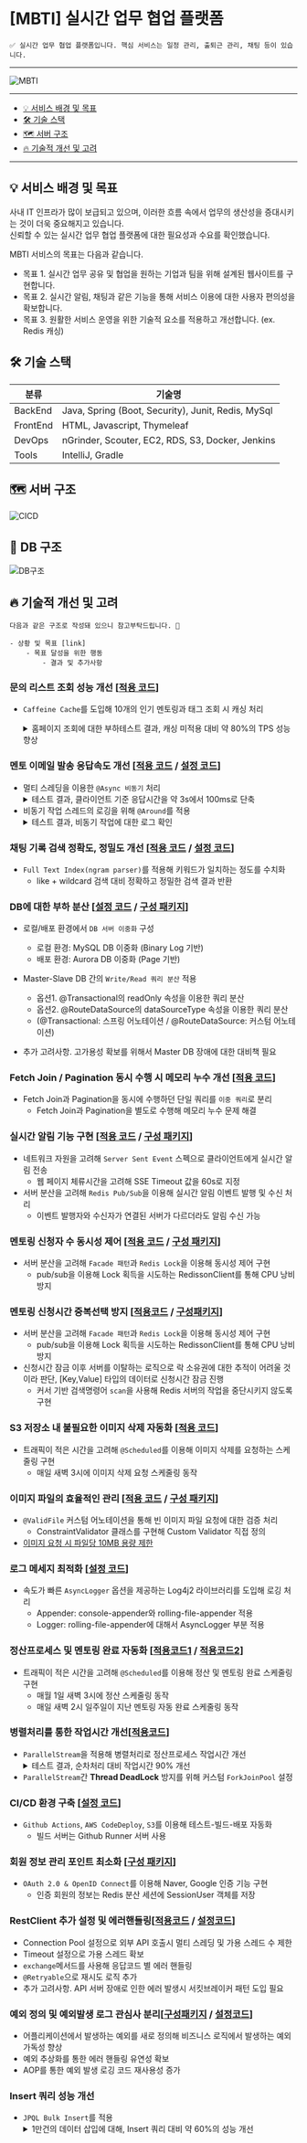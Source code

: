 # [MBTI] 실시간 업무 협업 플랫폼

```
✅ 실시간 업무 협업 플랫폼입니다. 핵심 서비스는 일정 관리, 출퇴근 관리, 채팅 등이 있습니다. 
```

---

![MBTI](https://github.com/zilyun/Final_Project/assets/40315922/e5f6b111-d665-4fa6-8680-5ff5408f0a13)

---

- [💡 서비스 배경 및 목표](#💡-서비스-배경-및-목표)
- [🛠️ 기술 스택](#🛠️-기술-스택)
- [🗺️ 서버 구조](#🗺️-서버-구조)
- [🔥 기술적 개선 및 고려](#🔥-기술적-개선-및-고려)

---

## 💡 서비스 배경 및 목표

사내 IT 인프라가 많이 보급되고 있으며, 이러한 흐름 속에서 업무의 생산성을 증대시키는 것이 더욱 중요해지고 있습니다.</br>
신뢰할 수 있는 실시간 업무 협업 플랫폼에 대한 필요성과 수요를 확인했습니다.

MBTI 서비스의 목표는 다음과 같습니다.<br>

- 목표 1. 실시간 업무 공유 및 협업을 원하는 기업과 팀을 위해 설계된 웹사이트를 구현합니다.</br>
- 목표 2. 실시간 알림, 채팅과 같은 기능을 통해 서비스 이용에 대한 사용자 편의성을 확보합니다.</br>
- 목표 3. 원활한 서비스 운영을 위한 기술적 요소를 적용하고 개선합니다. (ex. Redis 캐싱)

## 🛠️ 기술 스택

| 분류       | 기술명                                                                   |
|----------|----------------------------------------------------------------------------|
| BackEnd  | Java, Spring (Boot, Security), Junit, Redis, MySql                         |
| FrontEnd | HTML, Javascript, Thymeleaf                                                |
| DevOps   | nGrinder, Scouter, EC2, RDS, S3, Docker, Jenkins                           |   
| Tools    | IntelliJ, Gradle                                                           |

## 🗺️ 서버 구조

![CICD](https://github.com/zilyun/Final_Project/assets/40315922/cd2532f4-a1df-440b-860a-792e963a53c4)

## 💾 DB 구조

![DB구조](https://github.com/zilyun/Final_Project/assets/40315922/61cb8933-8e20-41c8-b8bd-9c60da76f08f)

## 🔥 기술적 개선 및 고려

```
다음과 같은 구조로 작성돼 있으니 참고부탁드립니다. 🙇

- 상황 및 목표 [link]
    - 목표 달성을 위한 행동
        - 결과 및 추가사항
```

### 문의 리스트 조회 성능 개선 [[적용 코드]()]

- `Caffeine Cache`를 도입해 10개의 인기 멘토링과 태그 조회 시 캐싱 처리

  <details>
  <summary>홈페이지 조회에 대한 부하테스트 결과, 캐싱 미적용 대비 약 80%의 TPS 성능 향상</summary>
  <div>
      <h4>[Ngrinder]</h4>
      <span>Cache 미적용</span>
      <img src="readme/image/cache/ngrinder_nocache.png">
      <span>Cache 적용</span>
      <img src="readme/image/cache/ngrinder_cache.png">
  </div>
  <div>
      <h4>[Jmeter]</h4>
      <span>Cache 미적용</span>
      <img src="readme/image/cache/jmeter_nocache_1.png">
      <img src="readme/image/cache/jmeter_nocache_2.png">
      <span>Cache 적용</span>
      <img src="readme/image/cache/jmeter_cache_1.png">
      <img src="readme/image/cache/jmeter_cache_2.png">
  </div>
  </details>

### 멘토 이메일 발송 응답속도 개선 [[적용 코드](https://github.com/Team-RecruTe/Anchor-Service/blob/fe37c7b7a98d0511150b2ba4dd09574adfb07e82/src/main/java/com/anchor/global/mail/AsyncMailSender.java#L25C1-L37C4) / [설정 코드](https://github.com/Team-RecruTe/Anchor-Service/blob/cfe5d2ff253192c0d2cbe4a01d12be677f6ca6f5/src/main/java/com/anchor/global/config/AsyncConfig.java#L22C1-L32C4)]

- 멀티 스레딩을 이용한 `@Async 비동기` 처리
  <details>
  <summary>테스트 결과, 클라이언트 기준 응답시간을 약 3s에서 100ms로 단축</summary>
      <h4>[비동기 처리 전]</h4>
      <img src="readme/image/async/sync_rt.png">
      <img src="readme/image/async/async_rt.png">
      <h4>[비동기 처리 후]</h4>
      <img width="388" alt="다운로드" src="https://github.com/Team-RecruTe/Anchor-Service/assets/58262954/9c9eba96-11d0-4d0d-9a62-09bf1f744b74">
  </details>
- 비동기 작업 스레드의 로깅을 위해 `@Around`를 적용
  <details>
  <summary>테스트 결과, 비동기 작업에 대한 로그 확인</summary>
      <img src="readme/image/async/mail_log_1.png">
      <img src="readme/image/async/mail_log_2.png">
  </details>

### 채팅 기록 검색 정확도, 정밀도 개선 [[적용 코드](https://github.com/Team-RecruTe/Anchor-Service/blob/fe37c7b7a98d0511150b2ba4dd09574adfb07e82/src/main/java/com/anchor/domain/mentoring/domain/repository/custom/QMentoringRepositoryImpl.java#L190C1-L223C2) / [설정 코드](https://github.com/Team-RecruTe/Anchor-Service/blob/fe37c7b7a98d0511150b2ba4dd09574adfb07e82/src/main/java/com/anchor/global/config/CustomFunctionContributor.java#L9C1-L21C2)]

- `Full Text Index(ngram parser)`를 적용해 키워드가 일치하는 정도를 수치화
    - like + wildcard 검색 대비 정확하고 정밀한 검색 결과 반환

### DB에 대한 부하 분산 [[설정 코드](https://github.com/Team-RecruTe/Anchor-Service/blob/fe37c7b7a98d0511150b2ba4dd09574adfb07e82/src/main/java/com/anchor/global/db/DataSourceConfig.java#L28C1-L125C2) / [구성 패키지](https://github.com/Team-RecruTe/Anchor-Service/tree/develop/src/main/java/com/anchor/global/db)]

- 로컬/배포 환경에서 `DB 서버 이중화` 구성

    - 로컬 환경: MySQL DB 이중화 (Binary Log 기반)
    - 배포 환경: Aurora DB 이중화 (Page 기반)

- Master-Slave DB 간의 `Write/Read 쿼리 분산` 적용

    - 옵션1. @Transactional의 readOnly 속성을 이용한 쿼리 분산
    - 옵션2. @RouteDataSource의 dataSourceType 속성을 이용한 쿼리 분산
    - (@Transactional: 스프링 어노테이션 / @RouteDataSource: 커스텀 어노테이션)

- 추가 고려사항. 고가용성 확보를 위해서 Master DB 장애에 대한 대비책 필요

### Fetch Join / Pagination 동시 수행 시 메모리 누수 개선 [[적용 코드](https://github.com/Team-RecruTe/Anchor-Service/blob/fe37c7b7a98d0511150b2ba4dd09574adfb07e82/src/main/java/com/anchor/domain/mentoring/domain/repository/custom/QMentoringRepositoryImpl.java#L62C1-L92C1)]

- Fetch Join과 Pagination을 동시에 수행하던 단일 쿼리를 `이중 쿼리`로 분리
    - Fetch Join과 Pagination을 별도로 수행해 메모리 누수 문제 해결

### 실시간 알림 기능 구현 [[적용 코드](https://github.com/Team-RecruTe/Anchor-Service/blob/fe37c7b7a98d0511150b2ba4dd09574adfb07e82/src/main/java/com/anchor/domain/notification/api/service/NotificationService.java#L40C1-L109C4) / [구성 패키지](https://github.com/Team-RecruTe/Anchor-Service/tree/fe37c7b7a98d0511150b2ba4dd09574adfb07e82/src/main/java/com/anchor/global/redis/message)]

- 네트워크 자원을 고려해 `Server Sent Event` 스펙으로 클라이언트에게 실시간 알림 전송
    - 웹 페이지 체류시간을 고려해 SSE Timeout 값을 60s로 지정
- 서버 분산을 고려해 `Redis Pub/Sub`을 이용해 실시간 알림 이벤트 발행 및 수신 처리
    - 이벤트 발행자와 수신자가 연결된 서버가 다르더라도 알림 수신 가능

### 멘토링 신청자 수 동시성 제어 [[적용 코드](https://github.com/Team-RecruTe/Anchor-Service/blob/fe37c7b7a98d0511150b2ba4dd09574adfb07e82/src/main/java/com/anchor/global/redis/lock/RedisLockFacade.java#L20C1-L41C4) / [구성 패키지](https://github.com/Team-RecruTe/Anchor-Service/tree/fe37c7b7a98d0511150b2ba4dd09574adfb07e82/src/main/java/com/anchor/global/redis/lock)]

- 서버 분산을 고려해 `Facade 패턴`과 `Redis Lock`을 이용해 동시성 제어 구현
    - pub/sub을 이용해 Lock 획득을 시도하는 RedissonClient를 통해 CPU 낭비 방지

### 멘토링 신청시간 중복선택 방지 [[적용코드](https://github.com/Team-RecruTe/Anchor-Service/blob/fe37c7b7a98d0511150b2ba4dd09574adfb07e82/src/main/java/com/anchor/global/redis/lock/RedisLockFacade.java#L43C1-L61C4) / [구성패키지](https://github.com/Team-RecruTe/Anchor-Service/tree/fe37c7b7a98d0511150b2ba4dd09574adfb07e82/src/main/java/com/anchor/global/redis/lock)]

- 서버 분산을 고려해 `Facade 패턴`과 `Redis Lock`을 이용해 동시성 제어 구현
    - pub/sub을 이용해 Lock 획득을 시도하는 RedissonClient를 통해 CPU 낭비 방지
- 신청시간 잠금 이후 서버를 이탈하는 로직으로 락 소유권에 대한 추적이 어려울 것이라 판단, [Key,Value] 타입의 데이터로 신청시간 잠금 진행
    - 커서 기반 검색명령어 `scan`을 사용해 Redis 서버의 작업을 중단시키지 않도록 구현

### S3 저장소 내 불필요한 이미지 삭제 자동화 [[적용 코드](https://github.com/Team-RecruTe/Anchor-Service/blob/fe37c7b7a98d0511150b2ba4dd09574adfb07e82/src/main/java/com/anchor/domain/image/api/service/ImageService.java#L33C3-L40C4)]

- 트래픽이 적은 시간을 고려해 `@Scheduled`를 이용해 이미지 삭제를 요청하는 스케줄링 구현
    - 매일 새벽 3시에 이미지 삭제 요청 스케줄링 동작

### 이미지 파일의 효율적인 관리 [[적용 코드](https://github.com/Team-RecruTe/Anchor-Service/blob/fe37c7b7a98d0511150b2ba4dd09574adfb07e82/src/main/java/com/anchor/global/valid/CustomValidatorRegistry.java#L13C1-L44C2) / [구성 패키지](https://github.com/Team-RecruTe/Anchor-Service/tree/develop/src/main/java/com/anchor/global/valid)]

- `@ValidFile` 커스텀 어노테이션을 통해 빈 이미지 파일 요청에 대한 검증 처리
    - ConstraintValidator 클래스를 구현해 Custom Validator 직접 정의
- [이미지 요청 시 파일당 10MB 용량 제한](https://github.com/Team-RecruTe/Anchor-Service/blob/fe37c7b7a98d0511150b2ba4dd09574adfb07e82/src/main/resources/application.yml#L22C1-L25C29)

### 로그 메세지 최적화 [[설정 코드](https://github.com/Team-RecruTe/Anchor-Service/blob/develop/src/main/resources/log4j2/log4j2.yml)]

- 속도가 빠른 `AsyncLogger` 옵션을 제공하는 Log4j2 라이브러리를 도입해 로깅 처리
    - Appender: console-appender와 rolling-file-appender 적용
    - Logger: rolling-file-appender에 대해서 AsyncLogger 부분 적용

### 정산프로세스 및 멘토링 완료 자동화 [[적용코드1](https://github.com/Team-RecruTe/Anchor-Service/blob/f4bb891e3ac535e991525b07b98eb2f89ddcf167/src/main/java/com/anchor/domain/mentoring/api/service/MentoringScheduler.java#L19C1-L27C4) / [적용코드2](https://github.com/Team-RecruTe/Anchor-Service/blob/f4bb891e3ac535e991525b07b98eb2f89ddcf167/src/main/java/com/anchor/domain/payment/api/service/PayupScheduler.java#L18C1-L21C4)]

- 트래픽이 적은 시간을 고려해 `@Scheduled`를 이용해 정산 및 멘토링 완료 스케줄링 구현
    - 매월 1일 새벽 3시에 정산 스케줄링 동작
    - 매일 새벽 2시 일주일이 지난 멘토링 자동 완료 스케줄링 동작

### 병렬처리를 통한 작업시간 개선[[적용코드](https://github.com/Team-RecruTe/Anchor-Service/blob/085d35a338599f374cc3a3d6bab54ab4bb0b54ac/src/main/java/com/anchor/domain/payment/api/service/PayupService.java#L53)]

- `ParallelStream`을 적용해 병렬처리로 정산프로세스 작업시간 개선
  <details>
  <summary>테스트 결과, 순차처리 대비 작업시간 90% 개선</summary>
      <img src="readme/image/stream/stream_elapsed_time.png">
      <img src="readme/image/stream/parallel_stream_elapsed_time.png">
  </details>
- `ParallelStream`간 **Thread DeadLock** 방지를 위해 커스텀 `ForkJoinPool` 설정

### CI/CD 환경 구축 [[설정 코드](https://github.com/Team-RecruTe/Anchor-Service/blob/develop/.github/workflows/cicd.yml)]

- `Github Actions`, `AWS CodeDeploy`, `S3`를 이용해 테스트-빌드-배포 자동화
    - 빌드 서버는 Github Runner 서버 사용

### 회원 정보 관리 포인트 최소화 [[구성 패키지](https://github.com/Team-RecruTe/Anchor-Service/tree/develop/src/main/java/com/anchor/global/auth)]

- `OAuth 2.0 & OpenID Connect`를 이용해 Naver, Google 인증 기능 구현
    - 인증 회원의 정보는 Redis 분산 세션에 SessionUser 객체를 저장

### RestClient 추가 설정 및 에러핸들링[[적용코드](https://github.com/Team-RecruTe/Anchor-Service/blob/f4bb891e3ac535e991525b07b98eb2f89ddcf167/src/main/java/com/anchor/global/util/PaymentClient.java#L125C1-L136C4) / [설정코드](https://github.com/Team-RecruTe/Anchor-Service/blob/f4bb891e3ac535e991525b07b98eb2f89ddcf167/src/main/java/com/anchor/global/config/RestClientConfig.java#L19)]

- Connection Pool 설정으로 외부 API 호출시 멀티 스레딩 및 가용 스레드 수 제한
- Timeout 설정으로 가용 스레드 확보
- `exchange`메서드를 사용해 응답코드 별 에러 핸들링
- `@Retryable`으로 재시도 로직 추가
- 추가 고려사항. API 서버 장애로 인한 에러 발생시 서킷브레이커 패턴 도입 필요

### 예외 정의 및 예외발생 로그 관심사 분리[[구성패키지](https://github.com/Team-RecruTe/Anchor-Service/tree/develop/src/main/java/com/anchor/global/exception) / [설정코드](https://github.com/Team-RecruTe/Anchor-Service/blob/f4bb891e3ac535e991525b07b98eb2f89ddcf167/src/main/java/com/anchor/global/log/ExceptionLoggingAspect.java#L14C1-L18C1)]

- 어플리케이션에서 발생하는 예외를 새로 정의해 비즈니스 로직에서 발생하는 예외 가독성 향상
- 예외 추상화를 통한 에러 핸들링 유연성 확보
- AOP를 통한 예외 발생 로깅 코드 재사용성 증가

### Insert 쿼리 성능 개선

- `JPQL Bulk Insert`를 적용
  <details>
  <summary>1만건의 데이터 삽입에 대해, Insert 쿼리 대비 약 60%의 성능 개선</summary>
      <img src="readme/image/insert/image.png">
      <img src="readme/image/insert/image-1.png">
  </details>
